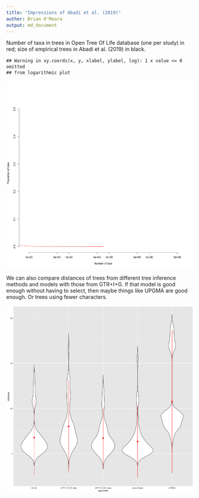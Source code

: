 ```yaml
---
title: "Impressions of Abadi et al. (2019)"
author: Brian O'Meara
output: md_document
---
```





Number of taxa in trees in Open Tree Of Life database (one per study) in red; size of empirical trees in Abadi et al. (2019) in black.


```
## Warning in xy.coords(x, y, xlabel, ylabel, log): 1 x value <= 0 omitted
## from logarithmic plot
```

![plot of chunk summary1](figure/summary1-1.png)

We can also compare distances of trees from different tree inference methods and models with those from GTR+I+G. If that model is good enough without having to select, then maybe things like UPGMA are good enough. Or trees using fewer characters.

![plot of chunk summary2](figure/summary2-1.png)
